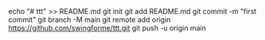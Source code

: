 echo "# ttt" >> README.md
git init
git add README.md
git commit -m "first commit"
git branch -M main
git remote add origin https://github.com/swingforme/ttt.git
git push -u origin main
